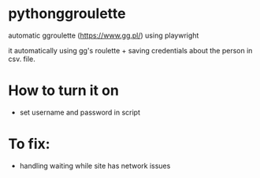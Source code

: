 # pythonggroulette
automatic ggroulette (https://www.gg.pl/) using playwright 

it automatically using gg's roulette + saving credentials about the person in csv. file.


# How to turn it on
* set username and password in script 


# To fix:
* handling waiting while site has network issues
